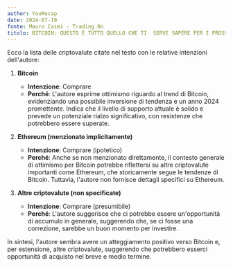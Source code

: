 ```yaml
---
author: YouRecap
date: 2024-07-19
fonte: Mauro Caimi - Trading On
titolo: BITCOIN: QUESTO È TUTTO QUELLO CHE TI  SERVE SAPERE PER I PROSSIMI MESI!
---
```


Ecco la lista delle criptovalute citate nel testo con le relative intenzioni dell'autore:

1. **Bitcoin**
   - **Intenzione**: Comprare
   - **Perché**: L'autore esprime ottimismo riguardo al trend di Bitcoin, evidenziando una possibile inversione di tendenza e un anno 2024 promettente. Indica che il livello di supporto attuale è solido e prevede un potenziale rialzo significativo, con resistenze che potrebbero essere superate.

2. **Ethereum (menzionato implicitamente)**
   - **Intenzione**: Comprare (ipotetico)
   - **Perché**: Anche se non menzionato direttamente, il contesto generale di ottimismo per Bitcoin potrebbe riflettersi su altre criptovalute importanti come Ethereum, che storicamente segue le tendenze di Bitcoin. Tuttavia, l'autore non fornisce dettagli specifici su Ethereum.

3. **Altre criptovalute (non specificate)**
   - **Intenzione**: Comprare (presumibile)
   - **Perché**: L'autore suggerisce che ci potrebbe essere un'opportunità di accumulo in generale, suggerendo che, se ci fosse una correzione, sarebbe un buon momento per investire.

In sintesi, l'autore sembra avere un atteggiamento positivo verso Bitcoin e, per estensione, altre criptovalute, suggerendo che potrebbero esserci opportunità di acquisto nel breve e medio termine.
